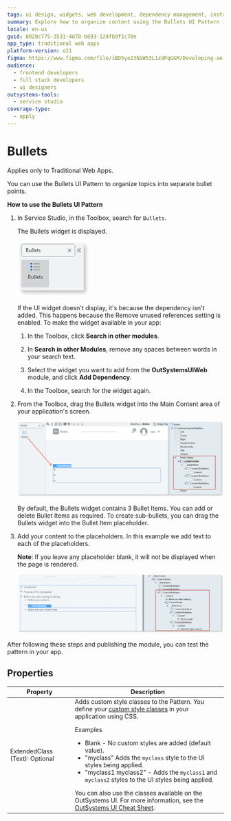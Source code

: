 ```yaml
---
tags: ui design, widgets, web development, dependency management, instructional guide
summary: Explore how to organize content using the Bullets UI Pattern in OutSystems 11 (O11) for Traditional Web Apps.
locale: en-us
guid: 0028c775-3531-4d78-b693-124fb9f1c70e
app_type: traditional web apps
platform-version: o11
figma: https://www.figma.com/file/iBD5yo23NiW53L1zdPqGGM/Developing-an-Application?type=design&node-id=222%3A51&mode=design&t=ANpsYvOCthr9AWot-1
audience:
  - frontend developers
  - full stack developers
  - ui designers
outsystems-tools:
  - service studio
coverage-type:
  - apply
---
```


# Bullets

<div class="info" markdown="1">

Applies only to Traditional Web Apps.

</div>

You can use the Bullets UI Pattern to organize topics into separate bullet points.

**How to use the Bullets UI Pattern**

1. In Service Studio, in the Toolbox, search for `Bullets`.

    The Bullets widget is displayed.

    ![Screenshot showing the Bullets widget in the Service Studio toolbox](images/bullets-1-ss.png "Bullets Widget in Service Studio")

    If the UI widget doesn't display, it's because the dependency isn't added. This happens because the Remove unused references setting is enabled. To make the widget available in your app:

    1. In the Toolbox, click **Search in other modules**.

    1. In **Search in other Modules**, remove any spaces between words in your search text.
    
    1. Select the widget you want to add from the **OutSystemsUIWeb** module, and click **Add Dependency**.
    
    1. In the Toolbox, search for the widget again.

1. From the Toolbox, drag the Bullets widget into the Main Content area of your application's screen.

    ![Screenshot of dragging the Bullets widget into the main content area of an application screen](images/bullets-2-ss.png "Dragging Bullets Widget into Main Content Area")

    By default, the Bullets widget contains 3 Bullet Items. You can add or delete Bullet Items as required. To create sub-bullets, you can drag the Bullets widget into the Bullet Item placeholder.

1. Add your content to the placeholders. In this example we add text to each of the placeholders.

    **Note**: If you leave any placeholder blank, it will not be displayed when the page is rendered.

    ![Screenshot with text added to each placeholder of the Bullets widget](images/bullets-5-ss.png "Adding Content to Bullets Placeholders")

After following these steps and publishing the module, you can test the pattern in your app.

## Properties

| **Property** | **Description** |
|---|---|
| ExtendedClass (Text): Optional | Adds custom style classes to the Pattern. You define your [custom style classes](../../../look-feel/css.md) in your application using CSS.<p>Examples</p><ul><li>Blank - No custom styles are added (default value).</li><li>"myclass" Adds the ``myclass`` style to the UI styles being applied.</li><li>"myclass1 myclass2" - Adds the ``myclass1`` and ``myclass2`` styles to the UI styles being applied. </li></ul>You can also use the classes available on the OutSystems UI. For more information, see the [OutSystems UI Cheat Sheet](https://outsystemsui.outsystems.com/OutSystemsUIWebsite/CheatSheet). |
